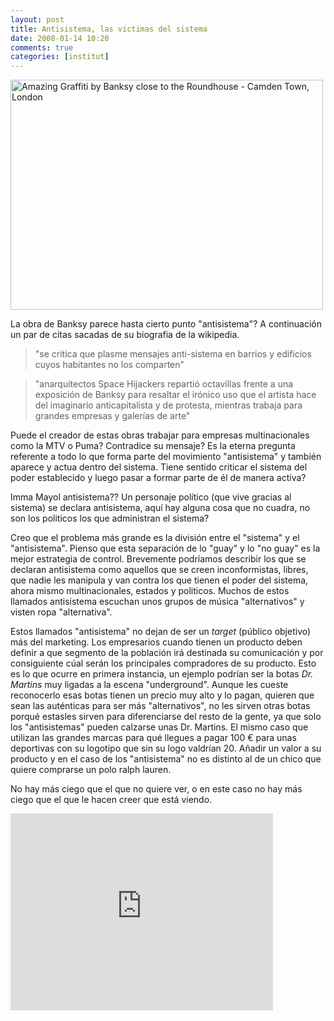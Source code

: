 ```yaml
---
layout: post
title: Antisistema, las victimas del sistema
date: 2008-01-14 10:20
comments: true
categories: [institut]
---
```

<img src="http://farm1.static.flickr.com/67/171439809_0d17ef5623.jpg" width="500" height="368" alt="Amazing Graffiti by Banksy close to the Roundhouse - Camden Town, London" />

La obra de Banksy parece hasta cierto punto "antisistema"? A continuación un par de citas sacadas de su biografia de la wikipedia.

>"se critica que plasme mensajes anti-sistema en barrios y edificios cuyos habitantes no los comparten"

>"anarquitectos Space Hijackers repartió octavillas frente a una exposición de Banksy para resaltar el irónico uso que el artista hace del imaginario anticapitalista y de protesta, mientras trabaja para grandes empresas y galerías de arte"</font>

Puede el creador de estas obras trabajar para empresas multinacionales como la MTV o Puma? Contradice su mensaje? Es la eterna pregunta referente a todo lo que forma parte del movimiento "antisistema" y también aparece y actua dentro del sistema. Tiene sentido criticar el sistema del poder establecido y luego pasar a formar parte de él de manera activa?

Imma Mayol antisistema?? Un personaje político (que vive gracias al sistema) se declara antisistema, aquí hay alguna cosa que no cuadra, no son los politicos los que administran el sistema?

Creo que el problema más grande es la división entre el "sistema" y el "antisistema". Pienso que esta separación de lo "guay" y lo "no guay" es la mejor estrategia de control. Brevemente podríamos describir los que se declaran antisistema  como aquellos que se creen inconformistas, libres, que nadie les manipula y van contra los que tienen el poder del sistema, ahora mismo multinacionales, estados y politicos. Muchos de estos llamados antisistema escuchan unos grupos de música "alternativos" y visten ropa "alternativa".

Estos llamados "antisistema" no dejan de ser un <em>target</em> (público objetivo)  más del marketing. Los empresarios cuando tienen un producto deben definir a que segmento de la población irá destinada su comunicación y por consiguiente cúal serán los principales compradores de su producto. Esto es lo que ocurre en primera instancia, un ejemplo podrían ser la botas <em>Dr. Martins</em> muy ligadas a la escena "underground". Aunque les cueste reconocerlo esas botas tienen un precio muy alto y lo pagan, quieren que sean las auténticas para ser más "alternativos", no les sirven otras botas porqué estasles sirven para diferenciarse del resto de la gente, ya que solo los "antisistemas" pueden calzarse unas Dr. Martins. El mismo caso que utilizan las grandes marcas para qué llegues a pagar 100 € para unas deportivas con su logotipo que sin su logo valdrían 20. Añadir un valor a su producto y en el caso de los "antisistema" no es distinto al de un chico que quiere comprarse un polo ralph lauren.

No hay más ciego que el que no quiere ver, o en este caso no hay más ciego que el que le hacen creer que está viendo.

<iframe width="420" height="315" src="https://www.youtube.com/embed/_E39VdzP5lY" frameborder="0" allowfullscreen></iframe>
